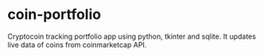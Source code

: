 # coin-portfolio
Cryptocoin tracking portfolio app using python, tkinter and sqlite. It updates live data of coins from coinmarketcap API.
